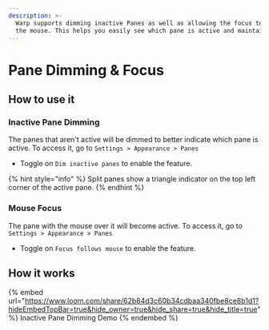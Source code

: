 ```yaml
---
description: >-
  Warp supports dimming inactive Panes as well as allowing the focus to follow
  the mouse. This helps you easily see which pane is active and maintain focus.
---
```


# Pane Dimming & Focus

## How to use it

### Inactive Pane Dimming

The panes that aren't active will be dimmed to better indicate which pane is active. To access it, go to `Settings > Appearance > Panes`

* Toggle on `Dim inactive panes` to enable the feature.

{% hint style="info" %}
Split panes show a triangle indicator on the top left corner of the active pane.
{% endhint %}

### Mouse Focus

The pane with the mouse over it will become active. To access it, go to `Settings > Appearance > Panes`

* Toggle on `Focus follows mouse` to enable the feature.

## How it works

{% embed url="https://www.loom.com/share/62b84d3c60b34cdbaa340fbe8ce8b1d1?hideEmbedTopBar=true&hide_owner=true&hide_share=true&hide_title=true" %}
Inactive Pane Dimming Demo
{% endembed %}